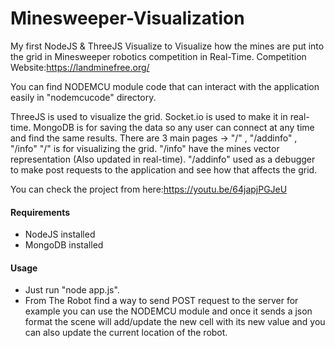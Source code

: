 # Minesweeper-Visualization
My first NodeJS &amp; ThreeJS Visualize to Visualize how the mines are put into the grid in Minesweeper robotics competition in Real-Time.
Competition Website:https://landminefree.org/

You can find NODEMCU module code that can interact with the application easily in "nodemcucode" directory.


ThreeJS is used to visualize the grid.
Socket.io is used to make it in real-time.
MongoDB is for saving the data so any user can connect at any time and find the same results.
There are 3 main pages -> "/" , "/addinfo" , "/info"
"/" is for visualizing the grid.
"/info" have the mines vector representation (Also updated in real-time).
"/addinfo" used as a debugger to make post requests to the application and see how that affects the grid.

You can check the project from here:https://youtu.be/64japjPGJeU

#### Requirements
   - NodeJS installed
   - MongoDB installed
#### Usage
   - Just run "node app.js".
   - From The Robot find a way to send POST request to the server for example you can use the NODEMCU module and once it sends a json format the scene will add/update the new cell with its new value and you can also update the current location of the robot.

